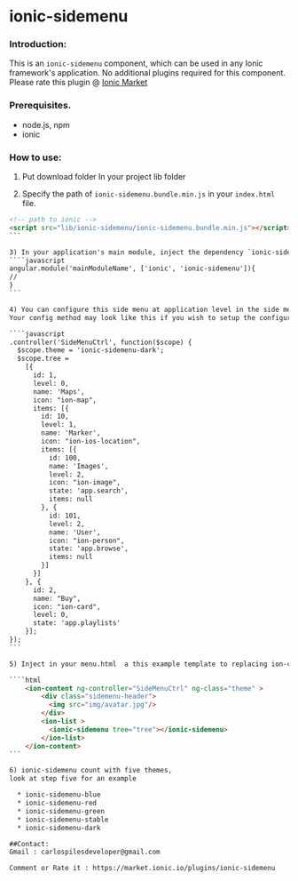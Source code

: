 
# ionic-sidemenu
### Introduction:

This is an `ionic-sidemenu` component, which can be used in any Ionic framework's application. No additional plugins required for this component. Please rate this plugin @ [Ionic Market](https://market.ionic.io/plugins/ionic-sidemenu)


### Prerequisites.

* node.js, npm
* ionic

### How to use:

1) Put download folder In your project lib folder


2) Specify the path of  `ionic-sidemenu.bundle.min.js` in your `index.html` file.

````html
<!-- path to ionic -->
<script src="lib/ionic-sidemenu/ionic-sidemenu.bundle.min.js"></script>
```

3) In your application's main module, inject the dependency `ionic-sidemenu`, in order to work with this plugin
````javascript
angular.module('mainModuleName', ['ionic', 'ionic-sidemenu']){
//
}
```

4) You can configure this side menu at application level in the side menu controller to creating a json tree and theme.
Your config method may look like this if you wish to setup the configuration.

````javascript
.controller('SideMenuCtrl', function($scope) {
  $scope.theme = 'ionic-sidemenu-dark';
  $scope.tree =
    [{
      id: 1,
      level: 0,
      name: 'Maps',
      icon: "ion-map",
      items: [{
        id: 10,
        level: 1,
        name: 'Marker',
        icon: "ion-ios-location",
        items: [{
          id: 100,
          name: 'Images',
          level: 2,
          icon: "ion-image",
          state: 'app.search',
          items: null
        }, {
          id: 101,
          level: 2,
          name: 'User',
          icon: "ion-person",
          state: 'app.browse',
          items: null
        }]
      }]
    }, {
      id: 2,
      name: "Buy",
      icon: "ion-card",
      level: 0,
      state: 'app.playlists'
    }];
});
```

5) Inject in your menu.html  a this example template to replacing ion-content of ion-side-menu.

````html
    <ion-content ng-controller="SideMenuCtrl" ng-class="theme" >
        <div class="sidemenu-header">
          <img src="img/avatar.jpg"/>
        </div>
        <ion-list >
          <ionic-sidemenu tree="tree"></ionic-sidemenu>
        </ion-list>
    </ion-content>
```

6) ionic-sidemenu count with five themes,
look at step five for an example 

  * ionic-sidemenu-blue
  * ionic-sidemenu-red
  * ionic-sidemenu-green
  * ionic-sidemenu-stable
  * ionic-sidemenu-dark 

##Contact:
Gmail : carlospilesdeveloper@gmail.com

Comment or Rate it : https://market.ionic.io/plugins/ionic-sidemenu

